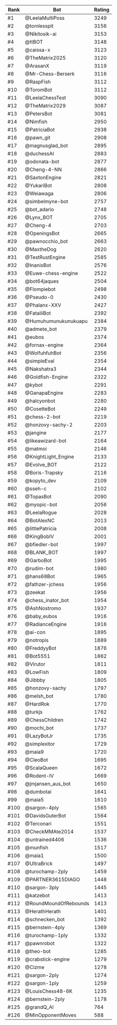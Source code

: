 Rank|Bot|Rating
---|---|---
#1|@LeelaMultiPoss|3249
#2|@tomlesspit|3156
#3|@Nikitosik-ai|3153
#4|@ttBOT|3148
#5|@caissa-x|3123
#6|@TheMatrix2025|3120
#7|@ArasanX|3119
#8|@Mr-Chess-Berserk|3116
#9|@RaspFish|3112
#10|@ToromBot|3112
#11|@LeelaChessTest|3090
#12|@TheMatrix2029|3087
#13|@PetersBot|3081
#14|@Nimfish|2950
#15|@PatriciaBot|2938
#16|@pawn_git|2908
#17|@magnusglad_bot|2895
#18|@duchessAI|2883
#19|@odonata-bot|2877
#20|@Cheng-4-NN|2866
#21|@SaxtonEngine|2821
#22|@YukariBot|2808
#23|@Weiawaga|2806
#24|@simbelmyne-bot|2757
#25|@bot_adario|2748
#26|@Lynx_BOT|2705
#27|@Cheng-4|2703
#28|@OpeningsBot|2665
#29|@pawnocchio_bot|2663
#30|@MaxtheDog|2620
#31|@TestRustEngine|2585
#32|@InanisBot|2576
#33|@Euwe-chess-engine|2522
#34|@bot64jaques|2504
#35|@Flompiebot|2498
#36|@Pseudo-0|2430
#37|@Phalanx-XXV|2427
#38|@FataliiBot|2392
#39|@Humuhumunukunukuapu|2384
#40|@admete_bot|2379
#41|@eubos|2374
#42|@fornax-engine|2364
#43|@WolfuhfuhBot|2356
#44|@simpleEval|2354
#45|@Nakshatra3|2344
#46|@Goldfish-Engine|2322
#47|@kybot|2291
#48|@GanapaEngine|2283
#49|@halcyonbot|2280
#50|@CosetteBot|2249
#51|@chess-2-bot|2219
#52|@honzovy-sachy-2|2203
#53|@jangine|2177
#54|@likeawizard-bot|2164
#55|@matmoi|2146
#56|@KnightLight_Engine|2133
#57|@Evolve_BOT|2122
#58|@Boris-Trapsky|2116
#59|@kopyto_dev|2109
#60|@sseh-c|2102
#61|@TopasBot|2090
#62|@myopic-bot|2056
#63|@LeelaRogue|2028
#64|@BotAlexNC|2013
#65|@littlePatricia|2008
#66|@KingBobIV|2001
#67|@bfiedler-bot|1997
#68|@BLANK_BOT|1997
#69|@GarboBot|1995
#70|@rudim-bot|1980
#71|@hans68Bot|1965
#72|@fathzer-jchess|1956
#73|@zeekat|1956
#74|@chess_inator_bot|1954
#75|@AshNostromo|1937
#76|@baby_eubos|1916
#77|@RadianceEngine|1916
#78|@ai-con|1895
#79|@notropis|1889
#80|@FreddyyBot|1876
#81|@Bot5551|1862
#82|@Virutor|1811
#83|@LowFish|1809
#84|@Jibbby|1805
#85|@honzovy-sachy|1797
#86|@melsh_bot|1780
#87|@HardRok|1770
#88|@turkjs|1762
#89|@ChessChildren|1742
#90|@mochi_bot|1737
#91|@LazyBotJr|1735
#92|@simplexitor|1729
#93|@maia9|1720
#94|@CleoBot|1695
#95|@ScalaQueen|1672
#96|@Rodent-IV|1669
#97|@jmjansen_aus_bot|1650
#98|@dumbotai|1641
#99|@maia5|1610
#100|@sargon-4ply|1565
#101|@DavidsGuterBot|1564
#102|@Terconari|1551
#103|@CheckMMAte2014|1537
#104|@untrained4406|1536
#105|@munfish|1517
#106|@maia1|1500
#107|@UltraBrick|1497
#108|@turochamp-2ply|1459
#109|@PARTNER3615DIAGO|1448
#110|@sargon-3ply|1445
#111|@katzebot|1413
#112|@RoundMoundOfRebounds|1413
#113|@HerathHerath|1401
#114|@schnecken_bot|1392
#115|@bernstein-4ply|1369
#116|@turochamp-1ply|1332
#117|@pawnrobot|1322
#118|@theo-bot|1285
#119|@crabstick-engine|1279
#120|@Cizme|1278
#121|@sargon-2ply|1274
#122|@sargon-1ply|1259
#123|@LouisChess48-6K|1235
#124|@bernstein-2ply|1178
#125|@grandQ_AI|764
#126|@MinOpponentMoves|588
